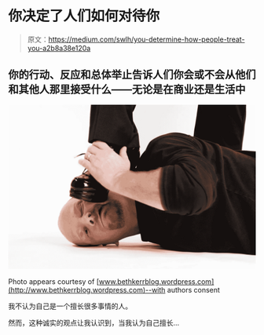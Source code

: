 # 你决定了人们如何对待你

> 原文：<https://medium.com/swlh/you-determine-how-people-treat-you-a2b8a38e120a>

## 你的行动、反应和总体举止告诉人们你会或不会从他们和其他人那里接受什么——无论是在商业还是生活中

![](img/31de547ae6d7fb42b2b1f927f1830a82.png)

Photo appears courtesy of [www.bethkerrblog.wordpress.com](http://www.bethkerrblog.wordpress.com)--with authors consent

我不认为自己是一个擅长很多事情的人。

然而，这种诚实的观点让我认识到，当我认为自己擅长…